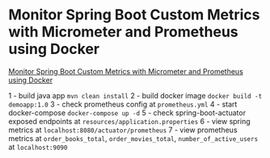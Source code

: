# Monitor Spring Boot Custom Metrics with Micrometer and Prometheus using Docker

[Monitor Spring Boot Custom Metrics with Micrometer and Prometheus using Docker](https://mehmetozkaya.medium.com/monitor-spring-boot-custom-metrics-with-micrometer-and-prometheus-using-docker-62798123c714)

1 - build java app `mvn clean install`
2 - build docker image `docker build -t demoapp:1.0`
3 - check prometheus config at `prometheus.yml`
4 - start docker-compose `docker-compose up -d`
5 - check spring-boot-actuator exposed endpoints at `resources/application.properties`
6 - view spring metrics at `localhost:8080/actuator/prometheus`
7 - view prometheus metrics at `order_books_total`, `order_movies_total`, `number_of_active_users` at `localhost:9090`
